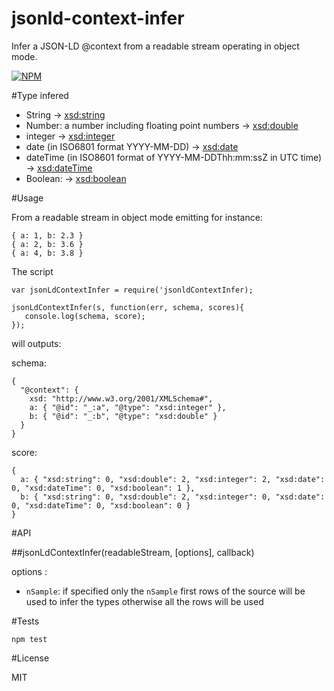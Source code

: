 jsonld-context-infer
====================

Infer a JSON-LD @context from a readable stream operating in object mode.

[![NPM](https://nodei.co/npm/jsonld-context-infer.png)](https://nodei.co/npm/jsonld-context-infer/)

#Type infered

- String -> [xsd:string](http://www.w3.org/TR/xmlschema-2/#string)
- Number: a number including floating point numbers -> [xsd:double](http://www.w3.org/TR/xmlschema-2/#double)
- integer -> [xsd:integer](http://www.w3.org/TR/xmlschema-2/#integer)
- date (in ISO6801 format YYYY-MM-DD) -> [xsd:date](http://www.w3.org/TR/xmlschema-2/#date)
- dateTime (in ISO8601 format of YYYY-MM-DDThh:mm:ssZ in UTC time) -> [xsd:dateTime](http://www.w3.org/TR/xmlschema-2/#dateTime)
- Boolean: -> [xsd:boolean](http://www.w3.org/TR/xmlschema-2/#boolean)

#Usage

From a readable stream in object mode emitting for instance:

    { a: 1, b: 2.3 }
    { a: 2, b: 3.6 }
    { a: 4, b: 3.8 }

The script

    var jsonLdContextInfer = require('jsonldContextInfer);
    
    jsonLdContextInfer(s, function(err, schema, scores){
       console.log(schema, score);
    });

will outputs:

schema:

    {
      "@context": {
        xsd: "http://www.w3.org/2001/XMLSchema#",
        a: { "@id": "_:a", "@type": "xsd:integer" },
        b: { "@id": "_:b", "@type": "xsd:double" }
      }
    }

score:

    {
      a: { "xsd:string": 0, "xsd:double": 2, "xsd:integer": 2, "xsd:date": 0, "xsd:dateTime": 0, "xsd:boolean": 1 },
      b: { "xsd:string": 0, "xsd:double": 2, "xsd:integer": 0, "xsd:date": 0, "xsd:dateTime": 0, "xsd:boolean": 0 }
    }


#API

##jsonLdContextInfer(readableStream, [options], callback)

options :
- ```nSample```: if specified only the ```nSample``` first rows of the source will be used to infer the types otherwise all the rows will be used

#Tests

    npm test

#License

MIT
